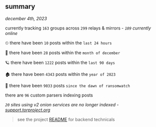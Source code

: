 
## summary
_december 4th, 2023_

currently tracking `163` groups across `299` relays & mirrors - _`109` currently online_

⏲ there have been `10` posts within the `last 24 hours`

🦈 there have been `28` posts within the `month of december`

🪐 there have been `1222` posts within the `last 90 days`

🏚 there have been `4343` posts within the `year of 2023`

🦕 there have been `9033` posts `since the dawn of ransomwatch`

there are `96` custom parsers indexing posts

_`20` sites using v2 onion services are no longer indexed - [support.torproject.org](https://support.torproject.org/onionservices/v2-deprecation/)_

> see the project [README](https://github.com/joshhighet/ransomwatch#ransomwatch--) for backend technicals
